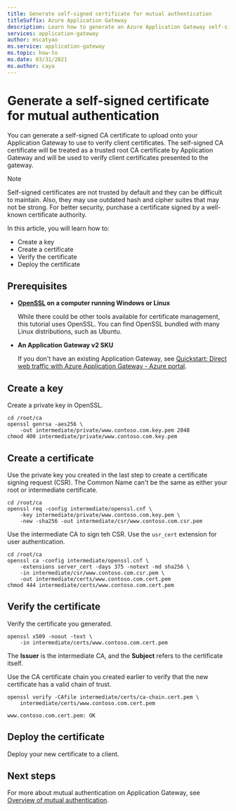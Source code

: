 ```yaml
---
title: Generate self-signed certificate for mutual authentication
titleSuffix: Azure Application Gateway
description: Learn how to generate an Azure Application Gateway self-signed certificate with a custom root CA for mutual authentication.
services: application-gateway
author: mscatyao
ms.service: application-gateway
ms.topic: how-to
ms.date: 03/31/2021
ms.author: caya
---
```


# Generate a self-signed certificate for mutual authentication 
You can generate a self-signed CA certificate to upload onto your Application Gateway to use to verify client certificates. The self-signed CA certificate will be treated as a trusted root CA certificate by Application Gateway and will be used to verify client certificates presented to the gateway. 

> [!NOTE]
> Self-signed certificates are not trusted by default and they can be difficult to maintain. Also, they may use outdated hash and cipher suites that may not be strong. For better security, purchase a certificate signed by a well-known certificate authority.

In this article, you will learn how to:
- Create a key
- Create a certificate
- Verify the certificate
- Deploy the certificate 

## Prerequisites
- **[OpenSSL](https://www.openssl.org/) on a computer running Windows or Linux** 

   While there could be other tools available for certificate management, this tutorial uses OpenSSL. You can find OpenSSL bundled with many Linux distributions, such as Ubuntu.

- **An Application Gateway v2 SKU**
   
  If you don't have an existing Application Gateway, see [Quickstart: Direct web traffic with Azure Application Gateway - Azure portal](quick-create-portal.md).

## Create a key 
Create a private key in OpenSSL.

```
cd /root/ca
openssl genrsa -aes256 \
    -out intermediate/private/www.contoso.com.key.pem 2048
chmod 400 intermediate/private/www.contoso.com.key.pem
```

## Create a certificate
Use the private key you created in the last step to create a certificate signing request (CSR). The Common Name can't be the same as either your root or intermediate certificate. 

```
cd /root/ca
openssl req -config intermediate/openssl.cnf \
    -key intermediate/private/www.contoso.com.key.pem \
    -new -sha256 -out intermediate/csr/www.contoso.com.csr.pem
```

Use the intermediate CA to sign teh CSR. Use the `usr_cert` extension for user authentication.

```
cd /root/ca
openssl ca -config intermediate/openssl.cnf \
    -extensions server_cert -days 375 -notext -md sha256 \
    -in intermediate/csr/www.contoso.com.csr.pem \
    -out intermediate/certs/www.contoso.com.cert.pem
chmod 444 intermediate/certs/www.contoso.com.cert.pem
``` 

## Verify the certificate 
Verify the certificate you generated. 

```
openssl x509 -noout -text \
    -in intermediate/certs/www.contoso.com.cert.pem
```

The **Issuer** is the intermediate CA, and the **Subject** refers to the certificate itself. 

Use the CA certificate chain you created earlier to verify that the new certificate has a valid chain of trust. 

```
openssl verify -CAfile intermediate/certs/ca-chain.cert.pem \
    intermediate/certs/www.contoso.com.cert.pem

www.contoso.com.cert.pem: OK
```

## Deploy the certificate
Deploy your new certificate to a client. 

## Next steps
For more about mutual authentication on Application Gateway, see [Overview of mutual authentication](./mutual-authentication-overview.md).